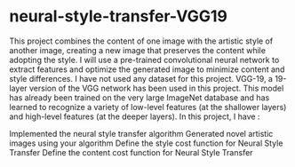 # neural-style-transfer-VGG19
This project combines the content of one image with the artistic style of another image, creating a new image that preserves the content while adopting the style. I will use a pre-trained convolutional neural network to extract features and optimize the generated image to minimize content and style differences.
I have not used any dataset for this project. VGG-19, a 19-layer version of the VGG network has been used in this project. This model has already been trained on the very large ImageNet database and has learned to recognize a variety of low-level features (at the shallower layers) and high-level features (at the deeper layers).
In this project, I have :

Implemented the neural style transfer algorithm
Generated novel artistic images using your algorithm
Define the style cost function for Neural Style Transfer
Define the content cost function for Neural Style Transfer
